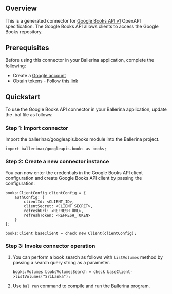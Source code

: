 ## Overview
This is a generated connector for [Google Books API v1](https://developers.google.com/books) OpenAPI specification.
The Google Books API allows clients to access the Google Books repository.

## Prerequisites

Before using this connector in your Ballerina application, complete the following:

* Create a [Google account](https://accounts.google.com/signup)
* Obtain tokens - Follow [this link](https://developers.google.com/identity/protocols/oauth2)
 
## Quickstart

To use the Google Books API connector in your Ballerina application, update the .bal file as follows:

### Step 1: Import connector
Import the ballerinax/googleapis.books module into the Ballerina project.
```ballerina
import ballerinax/googleapis.books as books;
```
### Step 2: Create a new connector instance

You can now enter the credentials in the Google Books API client configuration and create Google Books API client by passing the configuration:

```ballerina
books:ClientConfig clientConfig = {
    authConfig: {
        clientId: <CLIENT_ID>,
        clientSecret: <CLIENT_SECRET>,
        refreshUrl: <REFRESH_URL>,
        refreshToken: <REFRESH_TOKEN>
    }
};

books:Client baseClient = check new Client(clientConfig);
```

### Step 3: Invoke connector operation

1. You can perform a book search as follows with `listVolumes` method by passing a search query string as a parameter.

    ```ballerina
    books:Volumes booksVolumesSearch = check baseClient->listVolumes("SriLanka");
    ```
2. Use `bal run` command to compile and run the Ballerina program. 
